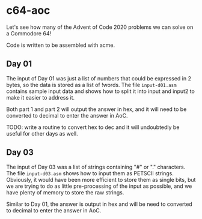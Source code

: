 # c64-aoc
Let's see how many of the Advent of Code 2020 problems we can solve on a Commodore 64!

Code is written to be assembled with acme.

## Day 01

The input of Day 01 was just a list of numbers that could be expressed in 2 bytes, so the data is stored as a list of !words. The file `input-d01.asm` contains sample input data and shows how to split it into input and input2 to make it easier to address it.

Both part 1 and part 2 will output the answer in hex, and it will need to be converted to decimal to enter the answer in AoC.

TODO: write a routine to convert hex to dec and it will undoubtedly be useful for other days as well.

## Day 03

The input of Day 03 was a list of strings containing "#" or "." characters. The file `input-d03.asm` shows how to input them as PETSCII strings.  Obviously, it would have been more efficient to store them as single bits, but we are trying to do as little pre-processing of the input as possible, and we have plenty of memory to store the raw strings.

Similar to Day 01, the answer is output in hex and will be need to converted to decimal to enter the answer in AoC.
